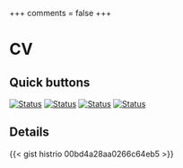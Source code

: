 +++
comments = false
+++

# CV

## Quick buttons

[![Status](https://badgen.net/badge/icon/telegram?icon=telegram&label)](https://t.me/histrio)
[![Status](https://badgen.net/badge/icon/github?icon=github&label)](https://github.com/histrio)
[![Status](https://badgen.net/keybase/pgp/lukechilds)](https://keybase.io/histrio)
[![Status](https://badgen.net/badge/icon/discord?icon=discord&label)](https://discordapp.com/users/334224768645595137)

## Details

{{< gist histrio 00bd4a28aa0266c64eb5 >}}
